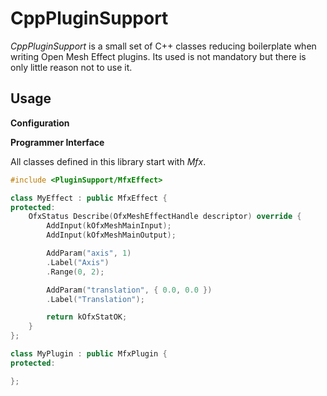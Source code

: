 CppPluginSupport
================

*CppPluginSupport* is a small set of C++ classes reducing boilerplate when writing Open Mesh Effect plugins. Its used is not mandatory but there is only little reason not to use it.

## Usage

**Configuration**

**Programmer Interface**

All classes defined in this library start with *Mfx*.

```C++
#include <PluginSupport/MfxEffect>

class MyEffect : public MfxEffect {
protected:
	OfxStatus Describe(OfxMeshEffectHandle descriptor) override {
		AddInput(kOfxMeshMainInput);
		AddInput(kOfxMeshMainOutput);

		AddParam("axis", 1)
		.Label("Axis")
		.Range(0, 2);

		AddParam("translation", { 0.0, 0.0 })
		.Label("Translation");

		return kOfxStatOK;
	}
};

class MyPlugin : public MfxPlugin {
protected:

};
```
